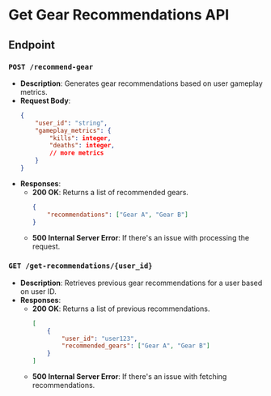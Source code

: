# Get Gear Recommendations API

## Endpoint
### `POST /recommend-gear`
- **Description**: Generates gear recommendations based on user gameplay metrics.
- **Request Body**:
  ```json
  {
      "user_id": "string",
      "gameplay_metrics": {
          "kills": integer,
          "deaths": integer,
          // more metrics
      }
  }
  ```
- **Responses**:
  - **200 OK**: Returns a list of recommended gears.
    ```json
    {
        "recommendations": ["Gear A", "Gear B"]
    }
    ```
  - **500 Internal Server Error**: If there's an issue with processing the request.

### `GET /get-recommendations/{user_id}`
- **Description**: Retrieves previous gear recommendations for a user based on user ID.
- **Responses**:
  - **200 OK**: Returns a list of previous recommendations.
    ```json
    [
        {
            "user_id": "user123",
            "recommended_gears": ["Gear A", "Gear B"]
        }
    ]
    ```
  - **500 Internal Server Error**: If there's an issue with fetching recommendations.